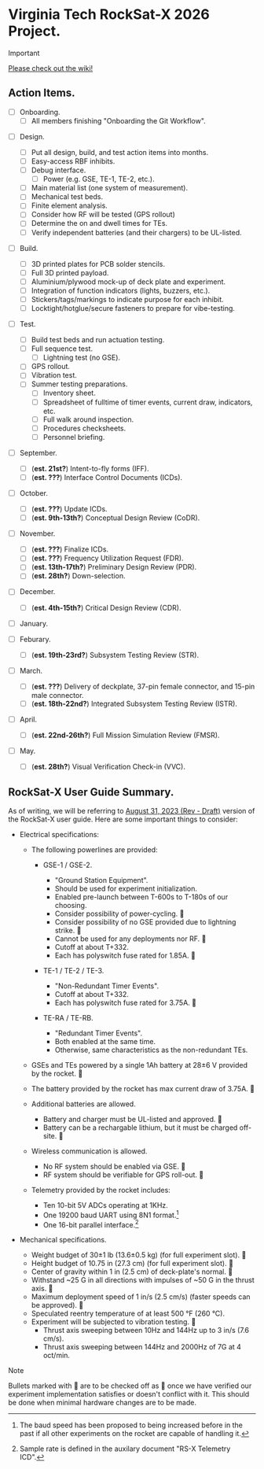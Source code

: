 # Virginia Tech RockSat-X 2026 Project.

> [!IMPORTANT]
> [Please check out the wiki!](https://github.com/RockSat-X/RSXVT2026/wiki)





## Action Items.

- [ ] Onboarding.
    - [ ] All members finishing "Onboarding the Git Workflow".

[^us-persons]: ``(@/pg 7/sec 1.2/`RSX`)``.

- [ ] Design.
  - [ ] Put all design, build, and test action items into months.
  - [ ] Easy-access RBF inhibits.
  - [ ] Debug interface.
    - [ ] Power (e.g. GSE, TE-1, TE-2, etc.).
  - [ ] Main material list (one system of measurement).
  - [ ] Mechanical test beds.
  - [ ] Finite element analysis.
  - [ ] Consider how RF will be tested (GPS rollout)
  - [ ] Determine the on and dwell times for TEs.
  - [ ] Verify independent batteries (and their chargers) to be UL-listed.

- [ ] Build.
  - [ ] 3D printed plates for PCB solder stencils.
  - [ ] Full 3D printed payload.
  - [ ] Aluminium/plywood mock-up of deck plate and experiment.
  - [ ] Integration of function indicators (lights, buzzers, etc.).
  - [ ] Stickers/tags/markings to indicate purpose for each inhibit.
  - [ ] Locktight/hotglue/secure fasteners to prepare for vibe-testing.

- [ ] Test.
  - [ ] Build test beds and run actuation testing.
  - [ ] Full sequence test.
    - [ ] Lightning test (no GSE).
  - [ ] GPS rollout.
  - [ ] Vibration test.
  - [ ] Summer testing preparations.
    - [ ] Inventory sheet.
    - [ ] Spreadsheet of fulltime of timer events, current draw, indicators, etc.
    - [ ] Full walk around inspection.
    - [ ] Procedures checksheets.
    - [ ] Personnel briefing.

- [ ] September.
  - [ ] (**est. 21st?**) Intent-to-fly forms (IFF).
  - [ ] (**est. ???**) Interface Control Documents (ICDs).

- [ ] October.
  - [ ] (**est. ???**) Update ICDs.
  - [ ] (**est. 9th-13th?**) Conceptual Design Review (CoDR).

- [ ] November.
  - [ ] (**est. ???**) Finalize ICDs.
  - [ ] (**est. ???**) Frequency Utilization Request (FDR).
  - [ ] (**est. 13th-17th?**) Preliminary Design Review (PDR).
  - [ ] (**est. 28th?**) Down-selection.

- [ ] December.
  - [ ] (**est. 4th-15th?**) Critical Design Review (CDR).

- [ ] January.

- [ ] Feburary.
  - [ ] (**est. 19th-23rd?**) Subsystem Testing Review (STR).

- [ ] March.
  - [ ] (**est. ???**) Delivery of deckplate, 37-pin female connector, and 15-pin male connector.
  - [ ] (**est. 18th-22nd?**) Integrated Subsystem Testing Review (ISTR).

- [ ] April.
  - [ ] (**est. 22nd-26th?**) Full Mission Simulation Review (FMSR).

- [ ] May.
  - [ ] (**est. 28th?**) Visual Verification Check-in (VVC).

## RockSat-X User Guide Summary.

As of writing, we will be referring to [August 31, 2023 (Rev - Draft)](https://www.nasa.gov/wp-content/uploads/2022/09/rocksat-x-user-guide-2024.pdf) version of the RockSat-X user guide.
Here are some important things to consider:

  - Electrical specifications:

    - The following powerlines are provided:

      - GSE-1 / GSE-2.
        - "Ground Station Equipment".
        - Should be used for experiment initialization.
        - Enabled pre-launch between T-600s to T-180s of our choosing.
        - Consider possibility of power-cycling. :small_red_triangle:
        - Consider possibility of no GSE provided due to lightning strike. :small_red_triangle:
        - Cannot be used for any deployments nor RF. :small_red_triangle:
        - Cutoff at about T+332.
        - Each has polyswitch fuse rated for 1.85A. :small_red_triangle:

      - TE-1 / TE-2 / TE-3.
        - "Non-Redundant Timer Events".
        - Cutoff at about T+332.
        - Each has polyswitch fuse rated for 3.75A. :small_red_triangle:

      - TE-RA / TE-RB.
        - "Redundant Timer Events".
        - Both enabled at the same time.
        - Otherwise, same characteristics as the non-redundant TEs.

    - GSEs and TEs powered by a single 1Ah battery at 28±6 V provided by the rocket. :small_red_triangle:
    - The battery provided by the rocket has max current draw of 3.75A. :small_red_triangle:

    - Additional batteries are allowed.
      - Battery and charger must be UL-listed and approved. :small_red_triangle:
      - Battery can be a rechargable lithium, but it must be charged off-site. :small_red_triangle:

    - Wireless communication is allowed.
      - No RF system should be enabled via GSE. :small_red_triangle:
      - RF system should be verifiable for GPS roll-out. :small_red_triangle:

    - Telemetry provided by the rocket includes:
      - Ten 10-bit 5V ADCs operating at 1KHz.
      - One 19200 baud UART using 8N1 format.[^telemetry-baud-speed]
      - One 16-bit parallel interface.[^parallel-interface]

  - Mechanical specifications.
    - Weight budget of 30±1 lb (13.6±0.5 kg) (for full experiment slot). :small_red_triangle:
    - Height budget of 10.75 in (27.3 cm) (for full experiment slot). :small_red_triangle:
    - Center of gravity within 1 in (2.5 cm) of deck-plate's normal. :small_red_triangle:
    - Withstand ~25 G in all directions with impulses of ~50 G in the thrust axis. :small_red_triangle:
    - Maximum deployment speed of 1 in/s (2.5 cm/s) (faster speeds can be approved). :small_red_triangle:
    - Speculated reentry temperature of at least 500 °F (260 °C).
    - Experiment will be subjected to vibration testing. :small_red_triangle:
      - Thrust axis sweeping between 10Hz and 144Hz up to 3 in/s (7.6 cm/s).
      - Thrust axis sweeping between 144Hz and 2000Hz of 7G at 4 oct/min.

[^te-eg]: For example, "TE1 set to T+30s" would mean Timer-Event powerlines 1 is enabled 30 seconds after launch. There are three non-redundant TEs: TE-1, TE-2, and TE-3; there is a redundant pair of TE-RA and TE-RB which are enabled at the same time.
[^gse-eg]: For example, "GSE set to T-180s" would mean the GSE powerlines is enabled 180 seconds before launch. The timestamp should be between T-600s to T-180s.
[^telemetry-baud-speed]: The baud speed has been proposed to being increased before in the past if all other experiments on the rocket are capable of handling it.
[^parallel-interface]: Sample rate is defined in the auxilary document "RS-X Telemetry ICD".

> [!NOTE]
> Bullets marked with :small_red_triangle:
> are to be checked off as :small_blue_diamond:
> once we have verified our experiment implementation satisfies or doesn't conflict with it.
> This should be done when minimal hardware changes are to be made.
